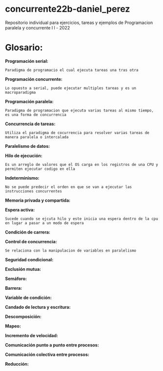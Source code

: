# concurrente22b-daniel_perez

Repositorio individual para ejercicios, tareas y ejemplos de Programacion paralela y concurrente l l - 2022

# Glosario:

**Programación serial:**

	Paradigma de programacio el cual ejecuta tareas una tras otra
	
**Programación concurrente:**

	Lo opuesto a serial, puede ejecutar multiples tareas y es un macroparadigma 

**Programación paralela:**

	Paradigma de programacion que ejecuta varias tareas al mismo tiempo, es una forma de concurrencia

**Concurrencia de tareas:**

	Utiliza el paradigma de cocurrencia para resolver varias tareas de manera paralela o intercalada

**Paralelismo de datos:**



**Hilo de ejecución:**

	Es un arreglo de valores que el OS carga en los registros de una CPU y permiten ejecutar codigo en ella

**Indeterminismo:**

	No se puede predecir el orden en que se van a ejecutar las instrucciones concurrentes

**Memoria privada y compartida:**

**Espera activa:**

	Sucede cuando se ejcuta hilo y este inicia una espera dentro de la cpu en lugar a pasar a un modo de espera

**Condición de carrera:**

**Control de concurrencia:**

	Se relaciona con la manipulacion de variables en paralelismo

**Seguridad condicional:**

**Exclusión mutua:**

**Semáforo:**

**Barrera:**

**Variable de condición:**

**Candado de lectura y escritura:**

**Descomposición:**

**Mapeo:**

**Incremento de velocidad:**

**Comunicación punto a punto entre procesos:**

**Comunicación colectiva entre procesos:**

**Reducción:**


